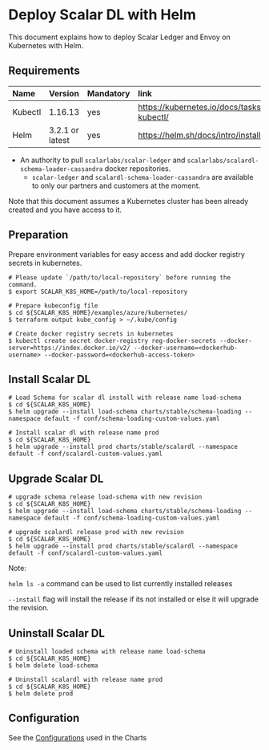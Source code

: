 # Deploy Scalar DL with Helm

This document explains how to deploy Scalar Ledger and Envoy on Kubernetes with Helm.

## Requirements

| Name | Version | Mandatory | link |
|:------|:-------|:----------|:------|
| Kubectl | 1.16.13 | yes | https://kubernetes.io/docs/tasks/tools/install-kubectl/ |
| Helm | 3.2.1 or latest | yes | https://helm.sh/docs/intro/install/ |

* An authority to pull `scalarlabs/scalar-ledger` and `scalarlabs/scalardl-schema-loader-cassandra` docker repositories.
  * `scalar-ledger` and `scalardl-schema-loader-cassandra` are available to only our partners and customers at the moment.

Note that this document assumes a Kubernetes cluster has been already created and you have access to it.

## Preparation
Prepare environment variables for easy access and add docker registry secrets in kubernetes.

```console
# Please update `/path/to/local-repository` before running the command.
$ export SCALAR_K8S_HOME=/path/to/local-repository

# Prepare kubeconfig file
$ cd ${SCALAR_K8S_HOME}/examples/azure/kubernetes/
$ terraform output kube_config > ~/.kube/config

# Create docker registry secrets in kubernetes
$ kubectl create secret docker-registry reg-docker-secrets --docker-server=https://index.docker.io/v2/ --docker-username=<dockerhub-username> --docker-password=<dockerhub-access-token>
```
## Install Scalar DL

```console
# Load Schema for scalar dl install with release name load-schema
$ cd ${SCALAR_K8S_HOME}
$ helm upgrade --install load-schema charts/stable/schema-loading --namespace default -f conf/schema-loading-custom-values.yaml

# Install scalar dl with release name prod
$ cd ${SCALAR_K8S_HOME}
$ helm upgrade --install prod charts/stable/scalardl --namespace default -f conf/scalardl-custom-values.yaml
```

## Upgrade Scalar DL 

 ```console
# upgrade schema release load-schema with new revision
$ cd ${SCALAR_K8S_HOME}
$ helm upgrade --install load-schema charts/stable/schema-loading --namespace default -f conf/schema-loading-custom-values.yaml

# upgrade scalardl release prod with new revision
$ cd ${SCALAR_K8S_HOME}
$ helm upgrade --install prod charts/stable/scalardl --namespace default -f conf/scalardl-custom-values.yaml
```
Note: 

`helm ls -a` command can be used to list currently installed releases

`--install` flag will install the release if its not installed or else it will upgrade the revision.
      
## Uninstall Scalar DL 

```console
# Uninstall loaded schema with release name load-schema  
$ cd ${SCALAR_K8S_HOME}
$ helm delete load-schema 

# Uninstall scalardl with release name prod   
$ cd ${SCALAR_K8S_HOME}
$ helm delete prod 
```
## Configuration

See the [Configurations](../charts/stable/scalardl/README.md#scalardl) used in the Charts  
 